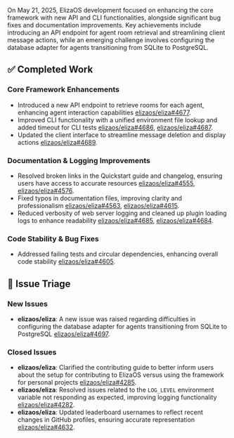 On May 21, 2025, ElizaOS development focused on enhancing the core framework with new API and CLI functionalities, alongside significant bug fixes and documentation improvements. Key achievements include introducing an API endpoint for agent room retrieval and streamlining client message actions, while an emerging challenge involves configuring the database adapter for agents transitioning from SQLite to PostgreSQL.

## ✅ Completed Work
### Core Framework Enhancements
- Introduced a new API endpoint to retrieve rooms for each agent, enhancing agent interaction capabilities [elizaos/eliza#4677](https://github.com/elizaos/eliza/pull/4677).
- Improved CLI functionality with a unified environment file lookup and added timeout for CLI tests [elizaos/eliza#4686](https://github.com/elizaos/eliza/pull/4686), [elizaos/eliza#4687](https://github.com/elizaos/eliza/pull/4687).
- Updated the client interface to streamline message deletion and display actions [elizaos/eliza#4689](https://github.com/elizaos/eliza/pull/4689).

### Documentation & Logging Improvements
- Resolved broken links in the Quickstart guide and changelog, ensuring users have access to accurate resources [elizaos/eliza#4555](https://github.com/elizaos/eliza/pull/4555), [elizaos/eliza#4576](https://github.com/elizaos/eliza/pull/4576).
- Fixed typos in documentation files, improving clarity and professionalism [elizaos/eliza#4563](https://github.com/elizaos/eliza/pull/4563), [elizaos/eliza#4615](https://github.com/elizaos/eliza/pull/4615).
- Reduced verbosity of web server logging and cleaned up plugin loading logs to enhance readability [elizaos/eliza#4685](https://github.com/elizaos/eliza/pull/4685), [elizaos/eliza#4684](https://github.com/elizaos/eliza/pull/4684).

### Code Stability & Bug Fixes
- Addressed failing tests and circular dependencies, enhancing overall code stability [elizaos/eliza#4605](https://github.com/elizaos/eliza/pull/4605).

## 🐞 Issue Triage
### New Issues
- **elizaos/eliza**: A new issue was raised regarding difficulties in configuring the database adapter for agents transitioning from SQLite to PostgreSQL [elizaos/eliza#4697](https://github.com/elizaos/eliza/issues/4697).

### Closed Issues
- **elizaos/eliza**: Clarified the contributing guide to better inform users about the setup for contributing to ElizaOS versus using the framework for personal projects [elizaos/eliza#4285](https://github.com/elizaos/eliza/issues/4285).
- **elizaos/eliza**: Resolved issues related to the `LOG_LEVEL` environment variable not responding as expected, improving logging functionality [elizaos/eliza#4282](https://github.com/elizaos/eliza/issues/4282).
- **elizaos/eliza**: Updated leaderboard usernames to reflect recent changes in GitHub profiles, ensuring accurate representation [elizaos/eliza#4632](https://github.com/elizaos/eliza/issues/4632).